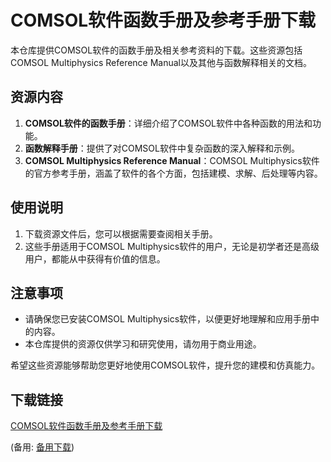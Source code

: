 # COMSOL软件函数手册及参考手册下载

本仓库提供COMSOL软件的函数手册及相关参考资料的下载。这些资源包括COMSOL Multiphysics Reference Manual以及其他与函数解释相关的文档。

## 资源内容

1. **COMSOL软件的函数手册**：详细介绍了COMSOL软件中各种函数的用法和功能。
2. **函数解释手册**：提供了对COMSOL软件中复杂函数的深入解释和示例。
3. **COMSOL Multiphysics Reference Manual**：COMSOL Multiphysics软件的官方参考手册，涵盖了软件的各个方面，包括建模、求解、后处理等内容。

## 使用说明

1. 下载资源文件后，您可以根据需要查阅相关手册。
2. 这些手册适用于COMSOL Multiphysics软件的用户，无论是初学者还是高级用户，都能从中获得有价值的信息。

## 注意事项

- 请确保您已安装COMSOL Multiphysics软件，以便更好地理解和应用手册中的内容。
- 本仓库提供的资源仅供学习和研究使用，请勿用于商业用途。

希望这些资源能够帮助您更好地使用COMSOL软件，提升您的建模和仿真能力。

## 下载链接
[COMSOL软件函数手册及参考手册下载](https://pan.quark.cn/s/681142e5c9ec) 

(备用: [备用下载](https://pan.baidu.com/s/1OV4Hj3F3P6I6PqE0kqWarA?pwd=1234))
